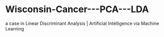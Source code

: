 # Wisconsin-Cancer---PCA---LDA
a case in Linear Discriminant Analysis | Artificial Intelligence via Machine Learning
